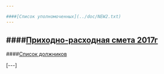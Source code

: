 ```yaml
---

####[Список уполномоченных](../doc/NEW2.txt)
---
```


####[Приходно-расходная смета 2017г](../doc/NEW3.txt)
---

####[Список должников](../doc/NEW5.txt)


[---]
